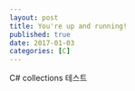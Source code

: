 ```yaml
---
layout: post
title: You're up and running!
published: true
date: 2017-01-03
categories: [C]
---
```


C\# collections
테스트

